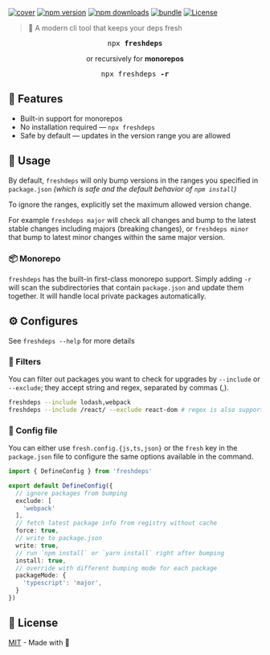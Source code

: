 [![cover][cover-src]][cover-href]
[![npm version][npm-version-src]][npm-version-href] 
[![npm downloads][npm-downloads-src]][npm-downloads-href] 
[![bundle][bundle-src]][bundle-href] 
[![License][license-src]][license-href]

> 🌱 A modern cli tool that keeps your deps fresh

<pre align="center">npx <b>freshdeps</b></pre>

<p align="center">or recursively for <b>monorepos</b></p>

<pre align="center">npx freshdeps <b>-r</b></pre>

## 🌟 Features

- Built-in support for monorepos
- No installation required — `npx freshdeps`
- Safe by default — updates in the version range you are allowed

## 🔧 Usage

By default, `freshdeps` will only bump versions in the ranges you specified in `package.json` *(which is safe and the default behavior of `npm install`)*

To ignore the ranges, explicitly set the maximum allowed version change.

For example `freshdeps major` will check all changes and bump to the latest stable changes including majors (breaking changes), or `freshdeps minor` that bump to latest minor changes within the same major version.

### 📦 Monorepo

`freshdeps` has the built-in first-class monorepo support. Simply adding `-r` will scan the subdirectories that contain `package.json` and update them together. It will handle local private packages automatically.

## ⚙️ Configures

See `freshdeps --help` for more details

### 🧩 Filters

You can filter out packages you want to check for upgrades by `--include` or `--exclude`; they accept string and regex, separated by commas (,).

```bash
freshdeps --include lodash,webpack
freshdeps --include /react/ --exclude react-dom # regex is also supported
```

### 📄 Config file

You can either use `fresh.config.{js,ts,json}` or the `fresh` key in the `package.json` file to configure the same options available in the command.

```ts
import { DefineConfig } from 'freshdeps'

export default DefineConfig({
  // ignore packages from bumping
  exclude: [
    'webpack'
  ],
  // fetch latest package info from registry without cache
  force: true,
  // write to package.json
  write: true,
  // run `npm install` or `yarn install` right after bumping
  install: true,
  // override with different bumping mode for each package
  packageMode: {
    'typescript': 'major',
  }
})
```

## 📜 License

[MIT](./LICENSE) - Made with 💞

<!-- Badges -->

[npm-version-src]: https://img.shields.io/npm/v/freshdeps?style=flat&colorA=18181B&colorB=14F195
[npm-version-href]: https://npmjs.com/package/freshdeps
[npm-downloads-src]: https://img.shields.io/npm/dm/freshdeps?style=flat&colorA=18181B&colorB=14F195
[npm-downloads-href]: https://npmjs.com/package/freshdeps
[bundle-src]: https://img.shields.io/bundlephobia/minzip/freshdeps?style=flat&colorA=18181B&colorB=14F195
[bundle-href]: https://bundlephobia.com/result?p=freshdeps
[license-src]: https://img.shields.io/github/license/nyxblabs/freshdeps.svg?style=flat&colorA=18181B&colorB=14F195
[license-href]: https://github.com/nyxblabs/freshdeps/blob/main/LICENSE

<!-- Cover -->
[cover-src]: https://raw.githubusercontent.com/nyxblabs/freshdeps/main/.github/assets/cover-github-freshdeps.png
[cover-href]: https://💻nyxb.ws
